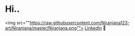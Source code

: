 # Hi..

<img src=""https://raw.githubusercontent.com/Niranjana123-art/Niranjana/master/Niranjana.png"">
<a href="https://www.linkedin.com/in/monicampowell/">LinkedIn</a> 💼
